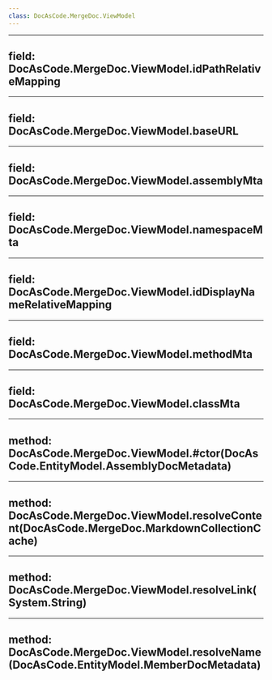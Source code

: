 ```yaml
---
class: DocAsCode.MergeDoc.ViewModel
---
```


---
field: DocAsCode.MergeDoc.ViewModel.idPathRelativeMapping
---

---
field: DocAsCode.MergeDoc.ViewModel.baseURL
---

---
field: DocAsCode.MergeDoc.ViewModel.assemblyMta
---

---
field: DocAsCode.MergeDoc.ViewModel.namespaceMta
---

---
field: DocAsCode.MergeDoc.ViewModel.idDisplayNameRelativeMapping
---

---
field: DocAsCode.MergeDoc.ViewModel.methodMta
---

---
field: DocAsCode.MergeDoc.ViewModel.classMta
---

---
method: DocAsCode.MergeDoc.ViewModel.#ctor(DocAsCode.EntityModel.AssemblyDocMetadata)
---

---
method: DocAsCode.MergeDoc.ViewModel.resolveContent(DocAsCode.MergeDoc.MarkdownCollectionCache)
---

---
method: DocAsCode.MergeDoc.ViewModel.resolveLink(System.String)
---

---
method: DocAsCode.MergeDoc.ViewModel.resolveName(DocAsCode.EntityModel.MemberDocMetadata)
---

